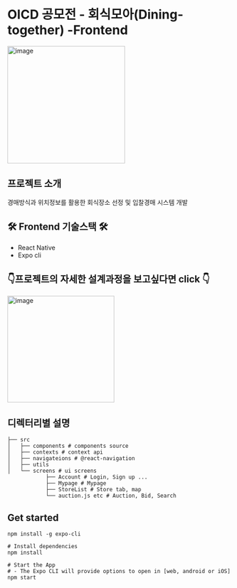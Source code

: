 # OICD 공모전 - 회식모아(Dining-together) -Frontend
<img width="264" alt="image" src="https://user-images.githubusercontent.com/62784314/129598072-57ae7ac1-2192-42da-a3fb-bba8199f56d5.png">

## 프로젝트 소개

경매방식과 위치정보를 활용한 회식장소 선정 및 입찰경매 시스템 개발

## 🛠️ Frontend 기술스택 🛠️

- React Native
- Expo cli

## :point_down:프로젝트의 자세한 설계과정을 보고싶다면 click :point_down:

<a href="https://github.com/Dining-together/Backend/wiki"><img width="240" alt="image" src="https://user-images.githubusercontent.com/62784314/129601422-07d63d69-2778-4c35-a1dc-5c02a30cceaf.png"></a>

## 디렉터리별 설명

```FrontEnd
├── src
│   ├── components # components source
│   ├── contexts # context api
│   ├── navigateions # @react-navigation
│   ├── utils 
│   └── screens # ui screens
            ├── Account # Login, Sign up ...
            ├── Mypage # Mypage
            ├── StoreList # Store tab, map
            └── auction.js etc # Auction, Bid, Search

```

## Get started


```# Install Expo 
npm install -g expo-cli

# Install dependencies
npm install

# Start the App
# - The Expo CLI will provide options to open in [web, android or iOS]
npm start
```


